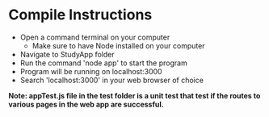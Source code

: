 # Compile Instructions

- Open a command terminal on your computer
  - Make sure to have Node installed on your computer
- Navigate to StudyApp folder
- Run the command 'node app' to start the program
- Program will be running on localhost:3000
- Search 'localhost:3000' in your web browser of choice

**Note: appTest.js file in the test folder is a unit test that test if the routes to various pages in the web app are successful.**
